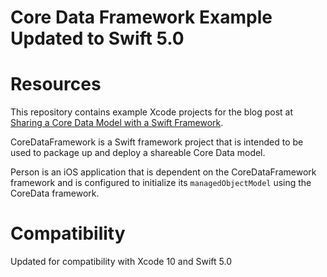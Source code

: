 # Core Data Framework Example Updated to Swift 5.0

# Resources
This repository contains example Xcode projects for the blog post at [Sharing a Core Data Model with a Swift Framework](https://medium.com/@yoellev8/sharing-a-core-data-model-with-a-swift-framework-5d191ccec99e/).

CoreDataFramework is a Swift framework project that is intended to be used to package up and deploy a shareable Core Data model.

Person is an iOS application that is dependent on the CoreDataFramework framework and is configured to initialize its `managedObjectModel` using the CoreData framework.

# Compatibility
Updated for compatibility with Xcode 10 and Swift 5.0
